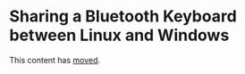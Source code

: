 # Sharing a Bluetooth Keyboard between Linux and Windows

This content has [moved](https://ms264556.net/dell/BluetoothKeyboardViaKVM).